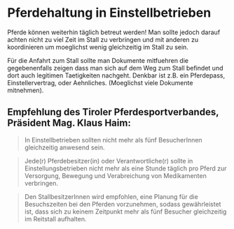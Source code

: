 # Pferdehaltung in Einstellbetrieben

Pferde können weiterhin täglich betreut werden! Man sollte jedoch darauf achten nicht zu viel Zeit im Stall zu verbringen und mit anderen zu koordinieren um moeglichst wenig gleichzeitig im Stall zu sein.

Für die Anfahrt zum Stall sollte man Dokumente mitfuehren die gegebenenfalls zeigen dass man sich auf dem Weg zum Stall befindet und dort auch legitimen Taetigkeiten nachgeht. Denkbar ist z.B. ein Pferdepass, Einstellervertrag, oder Aehnliches. (Moeglichst viele Dokumente mitnehmen).

## Empfehlung des Tiroler Pferdesportverbandes, Präsident Mag. Klaus Haim:

> In Einstellbetrieben sollten nicht mehr als fünf BesucherInnen gleichzeitig anwesend sein.

> Jede(r) Pferdebesitzer(in) oder Verantwortliche(r) sollte in Einstellungsbetrieben nicht mehr als eine Stunde täglich pro Pferd zur Versorgung, Bewegung und Verabreichung von Medikamenten verbringen.

> Den StallbesitzerInnen wird empfohlen, eine Planung für die Besuchszeiten bei den Pferden vorzunehmen, sodass gewährleistet ist, dass sich zu keinem Zeitpunkt mehr als fünf Besucher gleichzeitig im Reitstall aufhalten.
